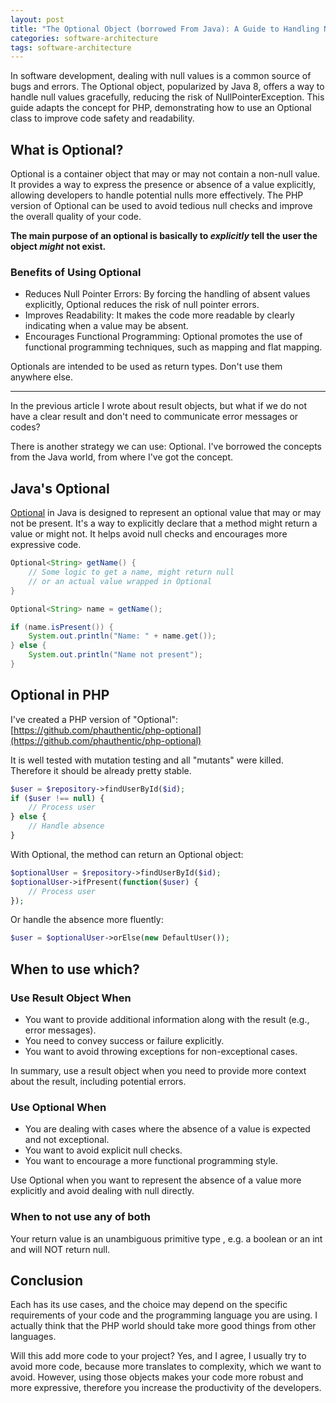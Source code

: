 ```yaml
---
layout: post
title: "The Optional Object (borrowed From Java): A Guide to Handling Null Values Gracefully"
categories: software-architecture
tags: software-architecture
---
```


In software development, dealing with null values is a common source of bugs and errors. The Optional object, popularized by Java 8, offers a way to handle null values gracefully, reducing the risk of NullPointerException. This guide adapts the concept for PHP, demonstrating how to use an Optional class to improve code safety and readability.

## What is Optional?

Optional is a container object that may or may not contain a non-null value. It provides a way to express the presence or absence of a value explicitly, allowing developers to handle potential nulls more effectively. The PHP version of Optional can be used to avoid tedious null checks and improve the overall quality of your code.

**The main purpose of an optional is basically to *explicitly* tell the user the object *might* not exist.**

### Benefits of Using Optional

* Reduces Null Pointer Errors: By forcing the handling of absent values explicitly, Optional reduces the risk of null pointer errors.
* Improves Readability: It makes the code more readable by clearly indicating when a value may be absent.
* Encourages Functional Programming: Optional promotes the use of functional programming techniques, such as mapping and flat mapping.

Optionals are intended to be used as return types. Don't use them anywhere else.

----

In the previous article I wrote about result objects, but what if we do not have a clear result and don't need to communicate error messages or codes?

There is another strategy we can use: Optional. I've borrowed the concepts from the Java world, from where I've got the concept.

## Java's Optional

[Optional](https://docs.oracle.com/javase/8/docs/api/java/util/Optional.html) in Java is designed to represent an optional value that may or may not be present. It's a way to explicitly declare that a method might return a value or might not. It helps avoid null checks and encourages more expressive code.

```java
Optional<String> getName() {
    // Some logic to get a name, might return null
    // or an actual value wrapped in Optional
}

Optional<String> name = getName();

if (name.isPresent()) {
    System.out.println("Name: " + name.get());
} else {
    System.out.println("Name not present");
}
```

## Optional in PHP

I've created a PHP version of "Optional": [https://github.com/phauthentic/php-optional](https://github.com/phauthentic/php-optional)

It is well tested with mutation testing and all "mutants" were killed. Therefore it should be already pretty stable.

```php
$user = $repository->findUserById($id);
if ($user !== null) {
    // Process user
} else {
    // Handle absence
}
```

With Optional, the method can return an Optional object:

```php
$optionalUser = $repository->findUserById($id);
$optionalUser->ifPresent(function($user) {
    // Process user
});
```

Or handle the absence more fluently:

```php
$user = $optionalUser->orElse(new DefaultUser());
```

## When to use which?

### Use Result Object When

* You want to provide additional information along with the result (e.g., error messages).
* You need to convey success or failure explicitly.
* You want to avoid throwing exceptions for non-exceptional cases.

In summary, use a result object when you need to provide more context about the result, including potential errors.

### Use Optional When

* You are dealing with cases where the absence of a value is expected and not exceptional.
* You want to avoid explicit null checks.
* You want to encourage a more functional programming style.

Use Optional when you want to represent the absence of a value more explicitly and avoid dealing with null directly.

### When to not use any of both

Your return value is an unambiguous primitive type , e.g. a boolean or an int and will NOT return null.

## Conclusion

Each has its use cases, and the choice may depend on the specific requirements of your code and the programming language you are using. I actually think that the PHP world should take more good things from other languages.

Will this add more code to your project? Yes, and I agree, I usually try to avoid more code, because more translates to complexity, which we want to avoid. However, using those objects makes your code more robust and more expressive, therefore you increase the productivity of the developers.
